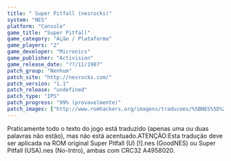 ```yaml
---
title: " Super Pitfall (nesrocks)"
system: "NES"
platform: "Console"
game_title: "Super Pitfall"
game_category: "Ação / Plataforma"
game_players: "2"
game_developer: "Micronics"
game_publisher: "Activision"
game_release_date: "??/11/1987"
patch_group: "Nenhum"
patch_site: "http://nesrocks.com/"
patch_version: "1.1"
patch_release: "undefined"
patch_type: "IPS"
patch_progress: "99% (provavelmente)"
patch_images: ["http://www.romhackers.org/imagens/traducoes/%5BNES%5D%20Super%20Pitfall%20-%20nesrocks%20-%201.png","http://www.romhackers.org/imagens/traducoes/%5BNES%5D%20Super%20Pitfall%20-%20nesrocks%20-%202.png","http://www.romhackers.org/imagens/traducoes/%5BNES%5D%20Super%20Pitfall%20-%20nesrocks%20-%203.png"]
---
```

Praticamente todo o texto do jogo está traduzido (apenas uma ou duas palavras não estão), mas não está acentuado.ATENÇÃO:Esta tradução deve ser aplicada na ROM original Super Pitfall (U) [!].nes (GoodNES) ou Super Pitfall (USA).nes (No-Intro), ambas com CRC32 A4958020.